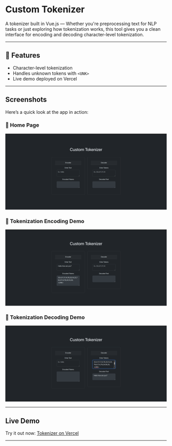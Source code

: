 # Custom Tokenizer

A tokenizer built in Vue.js — Whether you're preprocessing text for NLP tasks or just exploring how tokenization works, this tool gives you a clean interface for encoding and decoding character-level tokenization.

---

## 🚀 Features

-   Character-level tokenization
-   Handles unknown tokens with `<UNK>`
-   Live demo deployed on Vercel

---

## Screenshots

Here’s a quick look at the app in action:

### 🔹 Home Page

![Home Page](./public/screenshots/Home.png)

### 🔹 Tokenization Encoding Demo

![Tokenization Demo](./public/screenshots/Encoding.png)

### 🔹 Tokenization Decoding Demo

![Mobile View](./public/screenshots/Decoding.png)

---

## Live Demo

Try it out now: [Tokenizer on Vercel](https://custom-tokenizer-steel.vercel.app/)

---
